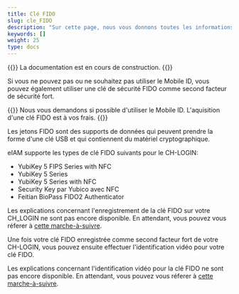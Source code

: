 ```yaml
---
title: Clé FIDO
slug: cle_FIDO
description: "Sur cette page, nous vous donnons toutes les informations relatives à l'utilisation de clé FIDO comme second facteur de sécurité."
keywords: []
weight: 25
type: docs
---
```

{{<alert color="info">}}
La documentation est en cours de construction.
{{</alert>}}

Si vous ne pouvez pas ou ne souhaitez pas utiliser le Mobile ID, vous pouvez également utiliser une clé de sécurité FIDO comme second facteur de sécurité fort. 

{{<alert color="warning">}}
Nous vous demandons si possible d'utiliser le Mobile ID. L'aquisition d'une clé FIDO est à vos frais. 
{{</alert>}}

Les jetons FIDO sont des supports de données qui peuvent prendre la forme d'une clé USB et qui contiennent du matériel cryptographique.

eIAM supporte les types de clé FIDO suivants pour le CH-LOGIN:
- YubiKey 5 FIPS Series with NFC
- YubiKey 5 Series
- YubiKey 5 Series with NFC
- Security Key par Yubico avec NFC
- Feitian BioPass FIDO2 Authenticator

Les explications concernant l'enregistrement de la clé FIDO sur votre CH_LOGIN ne sont pas encore disponible. En attendant, vous pouvez vous réferer à [cette marche-à-suivre](https://help.eiam.swiss/?c=passkeys&l=fr). 

Une fois votre clé FIDO enregistrée comme second facteur fort de votre CH-LOGIN, vous pouvez ensuite effectuer l'identification vidéo pour votre clé FIDO. 

Les explications concernant l'identification vidéo pour la clé FIDO ne sont pas encore disponible. En attendant, vous pouvez vous réferer à [cette marche-à-suivre](https://help.eiam.swiss/index.php?c=h!vipspasskey&l=fr). 

